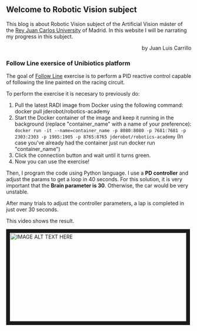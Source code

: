 ## Welcome to Robotic Vision subject

This blog is about Robotic Vision subject of the Artificial Vision máster of the [Rey Juan Carlos University](http://www.urjc.es) of Madrid. In this website I will be narrating my progress in this subject.
<P align="right">by Juan Luis Carrillo</P>

### Follow Line exersice of Unibiotics platform 

The goal of [Follow Line](https://unibotics.org/academy/exercise/follow_line/) exercise is to perform a PID reactive control capable of following the line painted on the racing circuit.

To perform the exercise it is necesary to previously do:
1. Pull the latest RADI image from Docker using the following command: docker pull jderobot/robotics-academy
2. Start the Docker container of the image and keep it running in the background (replace "container_name" with a name of your preference): `docker run -it --name=container_name -p 8080:8080 -p 7681:7681 -p 2303:2303 -p 1905:1905 -p 8765:8765 jderobot/robotics-academy` (In case you've already had the container just run docker run "container_name")
3. Click the connection button and wait until it turns green.
4. Now you can use the exercise!


Then, I program the code using Python language. I use a **PD controller** and adjust the params to get a loop in 40 seconds. For this solution, it is very important that the **Brain parameter is 30**. Otherwise, the car would be very unstable.

After many trials to adjust the controller parameters, a lap is completed in just over 30 seconds.

This video shows the result.

<a href="http://www.youtube.com/watch?feature=player_embedded&v=tP3CVYRr85c
" target="_blank"><img src="http://img.youtube.com/vi/tP3CVYRr85c/0.jpg" 
alt="IMAGE ALT TEXT HERE" width="480" height="240" border="10" /></a>
